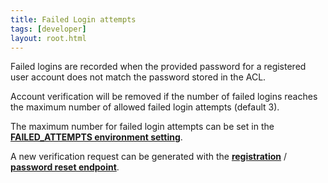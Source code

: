 ```yaml
---
title: Failed Login attempts
tags: [developer]
layout: root.html
---
```


Failed logins are recorded when the provided password for a registered user account does not match the password stored in the ACL.

Account verification will be removed if the number of failed logins reaches the maximum number of allowed failed login attempts \(default 3\).

The maximum number for failed login attempts can be set in the [**FAILED\_ATTEMPTS environment setting**](../../environment_settings/access-control/).

A new verification request can be generated with the [**registration**](../registration/) / [**password reset endpoint**](../password-reset/).